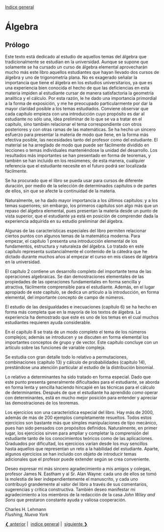 [Indice general](_index.md)

# Álgebra

## Prólogo

Este texto está dedicado al estudio de aquellos temas del álgebra que
tradicionalmente se estudian en la universidad. Aunque se supone que solamente
se ha cursado un curso de álgebra elemental aprovecharán mucho más este libro
aquellos estudiantes que hayan llevado dos cursos de álgebra y uno de
trigonometría plana. No es exagerado señalar la importancia que tiene el álgebra
en los estudios universitarios, ya que es una experiencia bien conocida el hecho
de que las deficiencias en esta materia impiden al estudiante cursar de manera
satisfactoria la geometría analítica y el cálculo. Por esta razón, le he dado
una importancia primordial a la forma de exposición, y me he preocupado
particularmente por dar la mayor claridad posible a los temas estudiados.
Conviene observar que cada capítulo empieza con una introducción cuyo propósito
es dar al estudiante no sólo una, idea preliminar de lo que se va a tratar en
el capítulo, sino también relacionar el tema correspondiente con otros
posteriores y con otras ramas de las matemáticas. Se ha hecho un sincero
esfuerzo para presentar la materia de modo que llene, en la forma más efectiva
posible, las necesidades tanto del profesor como del estudiante. El material se
ha arreglado de modo que puede ser fácilmente dividido en lecciones o temas
individuales manteniéndose la unidad del desarrollo. Los resultados más
importantes se han presentado en forma de teoremas, y también se han incluido en
los resúmenes; de esta manera, cualquier referencia que el estudiante necesite
en el futuro podrá ser localizada fácilmente.

Se ha procurado que el libro se pueda usar para cursos de diferente duración,
por medio de la selección de determinados capítulos o de partes de ellos, sin
que se afecte la continuidad de la materia.

Naturalmente, se ha dado mayor importancia a los últimos capítulos: y a los
temas superiores; sin embargo, los primeros capítulos son algo más que un repaso
del álgebra elemental, pues presentan la materia desde un punto de vista
superior, que el estudiante ya está en posición de comprender dada la
experiencia adquirida en su estudio preliminar del álgebra.

Algunas de las características especiales del libro permiten relacionar ciertos
puntos con algunos temas de la matemática moderna. Para empezar, el capítulo 1
presenta una introducción elemental de los fundamentos, estructura y naturaleza
del álgebra. Lo tratado en este capítulo representa sustancialmente el contenido
de la cátedra que he dictado durante muchos años al empezar el curso en mis
clases de álgebra en la universidad.

El capítulo 2 contiene un desarrollo completo del importante tema de las
operaciones algebraicas. Se dan demostraciones elementales de las propiedades de
las operaciones fundamentales en forma sencilla y atractiva, fácilmente
comprensible para el estudiante. Además, en el lugar apropiado de este capítulo,
se dedica un artículo a la introducción, en forma elemental, del importante
concepto de campo de números.

El estudio de las desigualdades e inecuaciones (capítulo 6) se ha hecho en forma
más completa que en la mayoría de los textos de álgebra. La experiencia ha
demostrado que este es uno de los temas en el cual muchos estudiantes requieren
ayuda considerable.

En el capítulo 8 se trata de un modo completo el tema de los números complejos;
además se introducen y se discuten en forma elemental los importantes conceptos
de grupo y de vector. Este capítulo concluye con un artículo sobre las funciones
de variable compleja.

Se estudia con gran detalle todo lo relativo a permutaciones, combinaciones
(capítulo 13) y cálculo de probabilidades (capítulo 14), prestándose una
atención particular al estudio de la distribución binomial.

Lo relativo a determinantes ha sido tratado en forma especial. Dado que este
punto presenta generalmente dificultades para el estudiante, se aborda en forma
lenta y sencilla haciendo hincapié en las técnicas para el cálculo de
determinantes. Después de que el estudiante ha aprendido *como* operar con
determinantes, está en mucho mejor posición para entender y apreciar las
demostraciones de los teoremas.

Los ejercicios son una característica especial del libro. Hay más de 2000,
además de más de 200 ejemplos completamente resueltos. Todos estos ejercicios
son bastante más que simples manipulaciones de tipo mecánico, pues han sido
pensados con propósitos definidos. Naturalmente, en primer lugar, los ejercicios
sirven para ampliar y completar la comprensión del estudiante tanto de los
conocimientos teóricos como de las aplicaciones. Graduados por dificultad, los
ejercicios varían desde los muy sencillos hasta aquellos que representan un reto
a la habilidad del estudiante. Aparte, algunos ejercicios se han incluido con
objeto de introducir temas adicionales que el profesor puede extender según se
crea conveniente.

Deseo expresar mi más sincero agradecimiento a mis amigos y colegas, profesor
James N. Eastham y al Sr. Alan Wayne: cada uno de ellos se tomó la molestia de
leer independientemente el manuscrito, y cada uno contribuyó grandemente al
valor del libro a través de sus comentarios, sugerencias y crítica constructiva.
También deseo manifestar mi agradecimiento a los miembros de la redacción de la
casa *John Wiley and Sons* que prestaron constante ayuda y valiosa cooperación.

Charles H. Lehmann<br>
*Flushing, Nueva York*

[❮ anterior](ch00-01-portada.md)&nbsp;|&nbsp;
[indice general](_index.md)&nbsp;|&nbsp;
[siguiente ❯](ch00-03-contenido.md)

